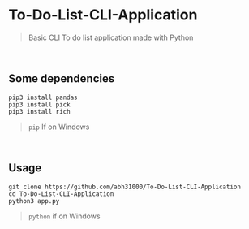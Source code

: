 # To-Do-List-CLI-Application <br> 
>Basic CLI To do list application made with Python

<br>

## Some dependencies



```
pip3 install pandas
pip3 install pick
pip3 install rich
```
> `pip` If on Windows

<br>

## Usage



```
git clone https://github.com/abh31000/To-Do-List-CLI-Application
cd To-Do-List-CLI-Application
python3 app.py
```

>`python` if on Windows
